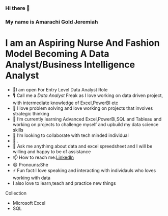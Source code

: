 ### Hi there 👋

### My name is Amarachi Gold Jeremiah

# **I am an Aspiring Nurse And Fashion Model Becoming A Data Analyst/Business Intelligence Analyst**
* 🔭I am open For Entry Level Data Analyst Role
* 🎙️ Call me a *Data Analyst* Freak as I love working on data driven project, with intermediate knowledge of Excel,PowerBI etc
* 🔭 I love problem solving and love working on projects that involves strategic thinking 
* 🤔 I’m currently learning Advanced Excel,PowerBi,SQL and Tableau and working on projects to challenge myself and upbuild my data science skills
* 👯 I’m looking to collaborate with tech minded individual
* 🤔 .
* 💬 Ask me anythimg about data and excel spreedsheet and I will be willing and happy to be of assistance
* 📫 How to reach me:[LinkedIn](https://www.linkedin.com/in/amarachi-jeremiah-74ba112a7/)
* 😄 Pronouns:She
* ⚡ Fun fact:I love speaking and interacting with individauls who loves working with data
* I also love to learn,teach and practice new things


Collection

* Microsoft Excel
* SQL

